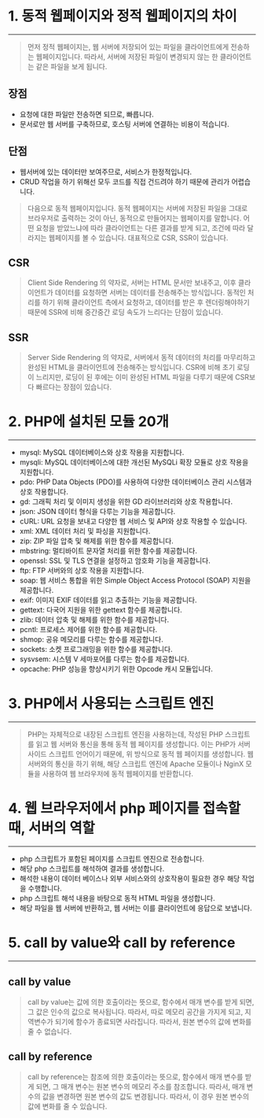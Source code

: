 # 1. 동적 웹페이지와 정적 웹페이지의 차이

-----------------------------

> 먼저 정적 웹페이지는, 웹 서버에 저장되어 있는 파일을 클라이언트에게 전송하는 웹페이지입니다.
> 따라서, 서버에 저장된 파일이 변경되지 않는 한 클라이언트는 같은 파일을 보게 됩니다.

## 장점

+ 요청에 대한 파일만 전송하면 되므로, 빠릅니다.
+ 문서로만 웹 서버를 구축하므로, 호스팅 서버에 연결하는 비용이 적습니다.

## 단점

+ 웹서버에 있는 데이터만 보여주므로, 서비스가 한정적입니다.
+ CRUD 작업을 하기 위해선 모두 코드를 직접 건드려야 하기 때문에 관리가 어렵습니다.

> 다음으로 동적 웹페이지입니다. 동적 웹페이지는 서버에 저장된 파일을 그대로 브라우저로 출력하는 것이 아닌, 동적으로 만들어지는 웹페이지를 말합니다.
> 어떤 요청을 받았느냐에 따라 클라이언트는 다른 결과를 받게 되고, 조건에 따라 달라지는 웹페이지를 볼 수 있습니다.
> 대표적으로 CSR, SSR이 있습니다.

## CSR

> Client Side Rendering 의 약자로, 서버는 HTML 문서만 보내주고, 이후 클라이언트가 데이터를 요청하면 서버는 데이터를 전송해주는 방식입니다.
> 동적인 처리를 하기 위해 클라이언트 측에서 요청하고, 데이터를 받은 후 렌더링해야하기 때문에 SSR에 비해 중간중간 로딩 속도가 느리다는 단점이 있습니다.

## SSR

> Server Side Rendering 의 약자로, 서버에서 동적 데이터의 처리를 마무리하고 완성된 HTML을 클라이언트에 전송해주는 방식입니다.
> CSR에 비해 초기 로딩이 느리지만, 로딩이 된 후에는 이미 완성된 HTML 파일을 다루기 때문에 CSR보다 빠르다는 장점이 있습니다.

# 2. PHP에 설치된 모듈 20개

-----------------------------

+ mysql: MySQL 데이터베이스와 상호 작용을 지원합니다.
+ mysqli: MySQL 데이터베이스에 대한 개선된 MySQLi 확장 모듈로 상호 작용을 지원합니다.
+ pdo: PHP Data Objects (PDO)를 사용하여 다양한 데이터베이스 관리 시스템과 상호 작용합니다.
+ gd: 그래픽 처리 및 이미지 생성을 위한 GD 라이브러리와 상호 작용합니다.
+ json: JSON 데이터 형식을 다루는 기능을 제공합니다.
+ cURL: URL 요청을 보내고 다양한 웹 서비스 및 API와 상호 작용할 수 있습니다.
+ xml: XML 데이터 처리 및 파싱을 지원합니다.
+ zip: ZIP 파일 압축 및 해제를 위한 함수를 제공합니다.
+ mbstring: 멀티바이트 문자열 처리를 위한 함수를 제공합니다.
+ openssl: SSL 및 TLS 연결을 설정하고 암호화 기능을 제공합니다.
+ ftp: FTP 서버와의 상호 작용을 지원합니다.
+ soap: 웹 서비스 통합을 위한 Simple Object Access Protocol (SOAP) 지원을 제공합니다.
+ exif: 이미지 EXIF 데이터를 읽고 추출하는 기능을 제공합니다.
+ gettext: 다국어 지원을 위한 gettext 함수를 제공합니다.
+ zlib: 데이터 압축 및 해제를 위한 함수를 제공합니다.
+ pcntl: 프로세스 제어를 위한 함수를 제공합니다.
+ shmop: 공유 메모리를 다루는 함수를 제공합니다.
+ sockets: 소켓 프로그래밍을 위한 함수를 제공합니다.
+ sysvsem: 시스템 V 세마포어를 다루는 함수를 제공합니다.
+ opcache: PHP 성능을 향상시키기 위한 Opcode 캐시 모듈입니다.

# 3. PHP에서 사용되는 스크립트 엔진

-----------------------------

> PHP는 자체적으로 내장된 스크립트 엔진을 사용하는데, 작성된 PHP 스크립트를 읽고 웹 서버와 통신을 통해 동적 웹 페이지를 생성합니다.
> 이는 PHP가 서버 사이드 스크립트 언어이기 때문에, 위 방식으로 동적 웹 페이지를 생성합니다.
> 웹 서버와의 통신을 하기 위해, 해당 스크립트 엔진에 Apache 모듈이나 NginX 모듈을 사용하여 웹 브라우저에 동적 웹페이지를 반환합니다.

# 4. 웹 브라우저에서 php 페이지를 접속할 때, 서버의 역할

-----------------------------

+ php 스크립트가 포함된 페이지를 스크립트 엔진으로 전송합니다.
+ 해당 php 스크립트를 해석하여 결과를 생성합니다.
+ 해석한 내용이 데이터 베이스나 외부 서비스와의 상호작용이 필요한 경우 해당 작업을 수행합니다.
+ php 스크립트 해석 내용을 바탕으로 동적 HTML 파일을 생성합니다.
+ 해당 파일을 웹 서버에 반환하고, 웹 서버는 이를 클라이언트에 응답으로 보냅니다.

# 5. call by value와 call by reference

-----------------------------

## call by value

> call by value는 값에 의한 호출이라는 뜻으로, 함수에서 매개 변수를 받게 되면, 그 값은 인수의 값으로 복사됩니다. 따라서, 따로 메모리 공간을 가지게 되고, 지역변수가 되기에 함수가 종료되면 사라집니다.
> 따라서, 원본 변수의 값에 변화를 줄 수 없습니다.

## call by reference

> call by reference는 참조에 의한 호출이라는 뜻으로, 함수에서 매개 변수를 받게 되면, 그 매개 변수는 원본 변수의 메모리 주소를 참조합니다. 따라서, 매개 변수의 값을 변경하면 원본 변수의 값도 변경됩니다.
> 따라서, 이 경우 원본 변수의 값에 변화를 줄 수 있습니다.